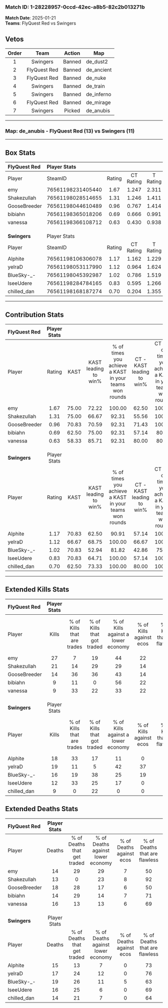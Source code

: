### Match ID: 1-28228957-0ccd-42ec-a8b5-82c2b013271b  
**Match Date**: 2025-01-21  
**Teams**: FlyQuest Red vs Swingers  

## Vetos  

| Order | Team | Action | Map |
| :---: | :--: | :----: | --- |
| 1 | Swingers | Banned | de_dust2 |
| 2 | FlyQuest Red | Banned | de_ancient |
| 3 | FlyQuest Red | Banned | de_nuke |
| 4 | Swingers | Banned | de_train |
| 5 | Swingers | Banned | de_inferno |
| 6 | FlyQuest Red | Banned | de_mirage |
| 7 | Swingers | Picked | de_anubis |

---  

### **Map**: de_anubis - FlyQuest Red (13) vs Swingers (11)  
---  

## Box Stats  

| **FlyQuest Red** | Player Stats      |        |           |          |       |       |       |         |        |      |     |
| :- | :- | :-: | :-: | :-: | :-: | :-: | :-: | :-: | :-: | :-: | :-: |
| Player           | SteamID           | Rating | CT Rating | T Rating | KAST  |  ADR  | Kills | Assists | Deaths | K/D  | HS% |
| emy              | 76561198231405440 |  1.67  |   1.247   |  2.311   | 75.00 | 117.1 |  27   |    7    |   14   | 1.93 | 55  |
| Shakezullah      | 76561198028514655 |  1.31  |   1.246   |  1.411   | 75.00 | 72.6  |  21   |    1    |   13   | 1.62 | 19  |
| GooseBreeder     | 76561198044610489 |  0.96  |   0.767   |  1.414   | 70.83 | 75.3  |  14   |    9    |   18   | 0.78 | 57  |
| bibiahn          | 76561198365018206 |  0.69  |   0.666   |  0.991   | 62.50 | 44.8  |   9   |    3    |   14   | 0.64 | 33  |
| vanessa          | 76561198366108712 |  0.63  |   0.430   |  0.938   | 58.33 | 48.0  |   9   |    4    |   16   | 0.56 | 44  |
|                  |                   |        |           |          |       |       |       |         |        |      |     |
|                  |                   |        |           |          |       |       |       |         |        |      |     |
|                  |                   |        |           |          |       |       |       |         |        |      |     |
| **Swingers**     | Player Stats      |        |           |          |       |       |       |         |        |      |     |
| Player           | SteamID           | Rating | CT Rating | T Rating | KAST  |  ADR  | Kills | Assists | Deaths | K/D  | HS% |
| Alphite          | 76561198106306078 |  1.17  |   1.162   |  1.229   | 70.83 | 81.9  |  18   |    3    |   15   | 1.20 | 72  |
| yelraD           | 76561198053117990 |  1.12  |   0.964   |  1.624   | 66.67 | 77.5  |  19   |    4    |   17   | 1.12 | 52  |
| BlueSky-_-       | 76561198045392987 |  1.02  |   0.786   |  1.519   | 70.83 | 84.7  |  16   |    4    |   19   | 0.84 | 56  |
| IseeUdere        | 76561198284784165 |  0.83  |   0.595   |  1.266   | 70.83 | 51.5  |  12   |    2    |   16   | 0.75 | 33  |
| chilled_dan      | 76561198168187274 |  0.70  |   0.204   |  1.355   | 62.50 | 44.6  |   9   |    6    |   14   | 0.64 | 55  |
---  

## Contribution Stats  

| **FlyQuest Red** | Player Stats |       |                      |                                                        |                           |                                                             |                          |                                                            |
| :- | :-: | :-: | :-: | :-: | :-: | :-: | :-: | :-: |
| Player           |    Rating    | KAST  | KAST leading to win% | % of times you achieve a KAST in your teams won rounds | CT - KAST leading to win% | CT - % of times you achieve a KAST in your teams won rounds | T - KAST leading to win% | T - % of times you achieve a KAST in your teams won rounds |
| emy              |     1.67     | 75.00 |        72.22         |                         100.00                         |           62.50           |                           100.00                            |          80.00           |                           100.00                           |
| Shakezullah      |     1.31     | 75.00 |        66.67         |                         92.31                          |           55.56           |                           100.00                            |          77.78           |                           87.50                            |
| GooseBreeder     |     0.96     | 70.83 |        70.59         |                         92.31                          |           71.43           |                           100.00                            |          70.00           |                           87.50                            |
| bibiahn          |     0.69     | 62.50 |        75.00         |                         92.31                          |           57.14           |                            80.00                            |          88.89           |                           100.00                           |
| vanessa          |     0.63     | 58.33 |        85.71         |                         92.31                          |           80.00           |                            80.00                            |          88.89           |                           100.00                           |
|                  |              |       |                      |                                                        |                           |                                                             |                          |                                                            |
|                  |              |       |                      |                                                        |                           |                                                             |                          |                                                            |
|                  |              |       |                      |                                                        |                           |                                                             |                          |                                                            |
| **Swingers**     | Player Stats |       |                      |                                                        |                           |                                                             |                          |                                                            |
| Player           |    Rating    | KAST  | KAST leading to win% | % of times you achieve a KAST in your teams won rounds | CT - KAST leading to win% | CT - % of times you achieve a KAST in your teams won rounds | T - KAST leading to win% | T - % of times you achieve a KAST in your teams won rounds |
| Alphite          |     1.17     | 70.83 |        62.50         |                         90.91                          |           57.14           |                           100.00                            |          66.67           |                           85.71                            |
| yelraD           |     1.12     | 66.67 |        68.75         |                         100.00                         |           66.67           |                           100.00                            |          70.00           |                           100.00                           |
| BlueSky-_-       |     1.02     | 70.83 |        52.94         |                         81.82                          |           42.86           |                            75.00                            |          60.00           |                           85.71                            |
| IseeUdere        |     0.83     | 70.83 |        64.71         |                         100.00                         |           57.14           |                           100.00                            |          70.00           |                           100.00                           |
| chilled_dan      |     0.70     | 62.50 |        73.33         |                         100.00                         |           80.00           |                           100.00                            |          70.00           |                           100.00                           |
---  

## Extended Kills Stats  

| **FlyQuest Red** | Player Stats |                            |                            |                                    |                         |                              |                                 |                                       |                    |           |
| :- | :-: | :-: | :-: | :-: | :-: | :-: | :-: | :-: | :-: | :-: |
| Player           |    Kills     | % of Kills that are trades | % of Kills that got traded | % of Kills against a lower economy | % of Kills against ecos | % of Kills that are flawless | % of Kills that are close duels | % of Kills that are assisted by flash | Pistol Round Kills | AWP Kills |
| emy              |      27      |             7              |             19             |                 44                 |           22            |              74              |                7                |                   4                   |         2          |     0     |
| Shakezullah      |      21      |             14             |             29             |                 29                 |           14            |              81              |                5                |                   5                   |         2          |    14     |
| GooseBreeder     |      14      |             36             |             36             |                 43                 |           14            |              57              |               21                |                   0                   |         4          |     0     |
| bibiahn          |      9       |             11             |             0              |                 56                 |           22            |              67              |                0                |                   0                   |         0          |     0     |
| vanessa          |      9       |             33             |             22             |                 33                 |           22            |              44              |                0                |                   0                   |         0          |     0     |
|                  |              |                            |                            |                                    |                         |                              |                                 |                                       |                    |           |
|                  |              |                            |                            |                                    |                         |                              |                                 |                                       |                    |           |
|                  |              |                            |                            |                                    |                         |                              |                                 |                                       |                    |           |
| **Swingers**     | Player Stats |                            |                            |                                    |                         |                              |                                 |                                       |                    |           |
| Player           |    Kills     | % of Kills that are trades | % of Kills that got traded | % of Kills against a lower economy | % of Kills against ecos | % of Kills that are flawless | % of Kills that are close duels | % of Kills that are assisted by flash | Pistol Round Kills | AWP Kills |
| Alphite          |      18      |             33             |             17             |                 11                 |            0            |              56              |                0                |                  11                   |         2          |     0     |
| yelraD           |      19      |             11             |             5              |                 42                 |           37            |              84              |                0                |                   0                   |         0          |     0     |
| BlueSky-_-       |      16      |             19             |             38             |                 25                 |           19            |              63              |                6                |                  13                   |         2          |     0     |
| IseeUdere        |      12      |             33             |             25             |                 17                 |            0            |              67              |                0                |                   8                   |         0          |     5     |
| chilled_dan      |      9       |             0              |             22             |                 0                  |            0            |              67              |               11                |                   0                   |         2          |     0     |
## Extended Deaths Stats  

| **FlyQuest Red** | Player Stats |                             |                                   |                          |                               |                            |                           |               |
| :- | :-: | :-: | :-: | :-: | :-: | :-: | :-: | :-: |
| Player           |    Deaths    | % of Deaths that get traded | % of Deaths against lower economy | % of Deaths against ecos | % of Deaths that are flawless | % of Deaths that are close | % of Deaths while blinded | Deaths to AWP |
| emy              |      14      |             29              |                29                 |            7             |              50               |             14             |            14             |       0       |
| Shakezullah      |      13      |              0              |                23                 |            8             |              92               |             0              |             8             |       1       |
| GooseBreeder     |      18      |             28              |                17                 |            6             |              50               |             0              |            11             |       1       |
| bibiahn          |      14      |             29              |                14                 |            7             |              71               |             0              |             0             |       2       |
| vanessa          |      16      |             13              |                13                 |            6             |              69               |             0              |             0             |       1       |
|                  |              |                             |                                   |                          |                               |                            |                           |               |
|                  |              |                             |                                   |                          |                               |                            |                           |               |
|                  |              |                             |                                   |                          |                               |                            |                           |               |
| **Swingers**     | Player Stats |                             |                                   |                          |                               |                            |                           |               |
| Player           |    Deaths    | % of Deaths that get traded | % of Deaths against lower economy | % of Deaths against ecos | % of Deaths that are flawless | % of Deaths that are close | % of Deaths while blinded | Deaths to AWP |
| Alphite          |      15      |             13              |                 7                 |            0             |              73               |             0              |             0             |       1       |
| yelraD           |      17      |             24              |                12                 |            0             |              76               |             6              |             6             |       5       |
| BlueSky-_-       |      19      |             26              |                11                 |            5             |              63               |             21             |             5             |       3       |
| IseeUdere        |      16      |             25              |                 6                 |            0             |              69               |             6              |             0             |       4       |
| chilled_dan      |      14      |             21              |                 7                 |            0             |              64               |             0              |             0             |       1       |
